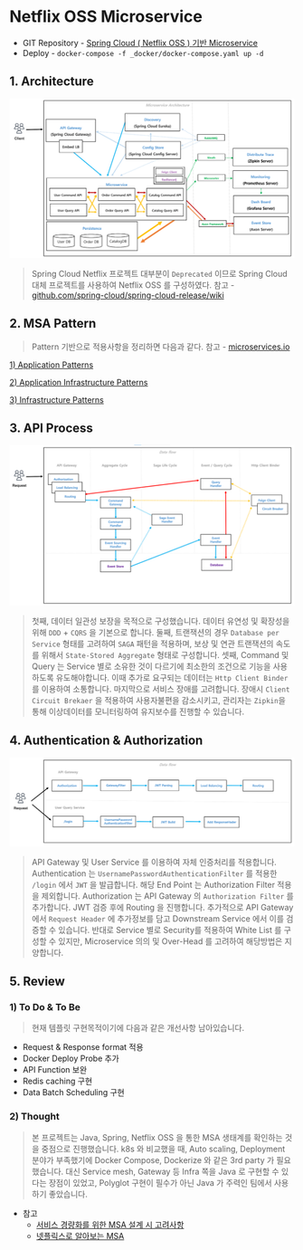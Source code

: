 # Netflix OSS Microservice

- GIT Repository -  [Spring Cloud ( Netflix OSS ) 기반 Microservice](https://github.com/on-Sync/spring_cloud_microservice)
- Deploy - `docker-compose -f _docker/docker-compose.yaml up -d`

## 1. Architecture

![architecutre.png](resource/images/architecutre.png)

> Spring Cloud Netflix 프로젝트 대부분이 `Deprecated` 이므로 Spring Cloud 대체 프로젝트를 사용하여 Netflix OSS 를 구성하였다.
참고 - [github.com/spring-cloud/spring-cloud-release/wiki](https://github.com/spring-cloud/spring-cloud-release/wiki/Spring-Cloud-2020.0-Release-Notes#breaking-changes)

## 2. MSA Pattern

> Pattern 기반으로 적용사항을 정리하면 다음과 같다.
참고 - [microservices.io](https://microservices.io/patterns/index.html)

[1) Application Patterns](resource/introduction/application_patterns.md)

[2) Application Infrastructure Patterns](resource/introduction/application_infrastructure_patterns.md)

[3) Infrastructure Patterns](resource/introduction/infrastructure_patterns.md)

## 3. API Process

![data-flow.png](resource/images/data-flow.png)

> 첫째, 데이터 일관성 보장을 목적으로 구성했습니다. 데이터 유연성 및 확장성을 위해 `DDD` + `CQRS` 을 기본으로 합니다.
  둘째, 트랜잭션의 경우 `Database per Service` 형태를 고려하여 `SAGA` 패턴을 적용하며, 보상 및 연관 트랜잭션의 속도를 위해서 `State-Stored Aggregate` 형태로 구성합니다.
  셋째, Command 및 Query 는 Service 별로 소유한 것이 다르기에 최소한의 조건으로 기능을 사용하도록 유도해야합니다. 이때 추가로 요구되는 데이터는 `Http Client Binder` 를 이용하여 소통합니다.
  마지막으로 서비스 장애를 고려합니다. 장애시 `Client Circuit Brekaer` 을 적용하여 사용자불편을 감소시키고, 관리자는 `Zipkin`을 통해 이상데이터를 모니터링하여 유지보수를 진행할 수 있습니다.

## 4. Authentication & Authorization

![auth.png](resource/images/auth.png)

> API Gateway 및 User Service 를 이용하여 자체 인증처리를 적용합니다.
Authentication 는 `UsernamePasswordAuthenticationFilter` 를 적용한 `/login` 에서 `JWT` 을 발급합니다. 해당 End Point 는 Authorization Filter 적용을 제외합니다. Authorization 는 API Gateway 의 `Authorization Filter` 를 추가합니다. JWT 검증 후에 Routing 을 진행합니다. 추가적으로 API Gateway 에서 `Request Header` 에 추가정보를 담고 Downstream Service 에서 이를 검증할 수 있습니다. 반대로 Service 별로 Security를 적용하여 White List 를 구성할 수 있지만, Microservice 의의 및 Over-Head 를 고려하여 해당방법은 지양합니다.

## 5. Review

### 1) To Do & To Be

> 현재 템플릿 구현목적이기에 다음과 같은 개선사항 남아있습니다.
- Request & Response format 적용
- Docker Deploy Probe 추가
- API Function 보완
- Redis caching 구현
- Data Batch Scheduling 구현

### 2) Thought

> 본 프로젝트는 Java, Spring, Netflix OSS 을 통한 MSA 생태계를 확인하는 것을 중점으로 진행했습니다. k8s 와 비교했을 때, Auto scaling, Deployment 분야가 부족했기에 Docker Compose, Dockerize 와 같은 3rd party 가 필요했습니다. 대신 Service mesh, Gateway 등 Infra 쪽을 Java 로 구현할 수 있다는 장점이 있었고, Polyglot 구현이 필수가 아닌 Java 가 주력인 팀에서 사용하기 좋았습니다.
- 참고
  - [서비스 경량화를 위한 MSA 설계 시 고려사항](https://www.samsungsds.com/kr/insights/1239180_4627.html) 
  - [넷플릭스로 알아보는 MSA](https://www.samsungsds.com/kr/insights/msa_and_netflix.html)
